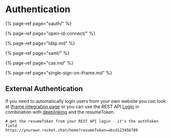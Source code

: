 # Authentication

{% page-ref page="oauth/" %}

{% page-ref page="open-id-connect/" %}

{% page-ref page="ldap.md" %}

{% page-ref page="saml/" %}

{% page-ref page="cas.md" %}

{% page-ref page="single-sign-on-iframe.md" %}



## External Authentication

If you need to automatically login users from your own website you can look at [Iframe integration page](../../developer/iframe-integration/) or you can use the REST API [Login](../../../api/rest-api/methods/authentication/login.md) in combination with [deeplinking](../../developer/deeplink.md) and the resumeToken.

```text
# get the resumeToken from your REST API login - it's the authToken field
https://yourown.rocket.chat/home?resumeToken=abcd123456789
```

